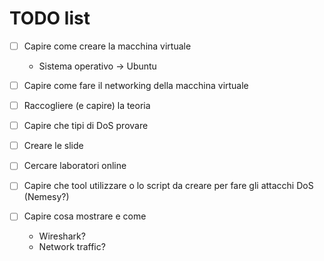 # TODO list

- [ ] Capire come creare la macchina virtuale
  * Sistema operativo -> Ubuntu
- [ ] Capire come fare il networking della macchina virtuale

- [ ] Raccogliere (e capire) la teoria
- [ ] Capire che tipi di DoS provare
- [ ] Creare le slide

- [ ] Cercare laboratori online
- [ ] Capire che tool utilizzare o lo script da creare per fare gli attacchi DoS (Nemesy?)
- [ ] Capire cosa mostrare e come
  * Wireshark?
  * Network traffic?
  

